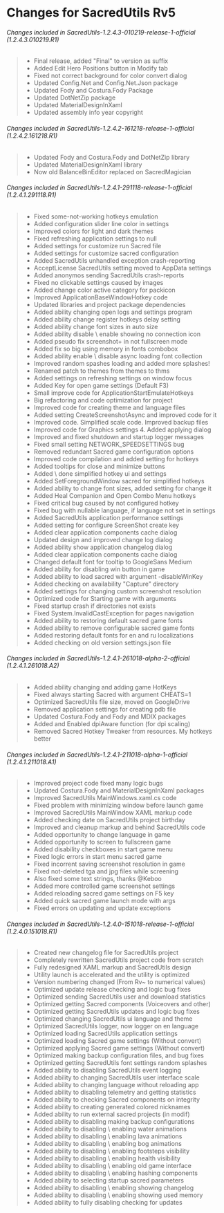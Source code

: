  # Changes for SacredUtils Rv5
 ###### Changes included in SacredUtils-1.2.4.3-010219-release-1-official (1.2.4.3.010219.R1)

> - Final release, added "Final" to version as suffix
> - Added Edit Hero Positions button in Modify tab
> - Fixed not correct background for color convert dialog
> - Updated Config.Net and Config.Net.Json package
> - Updated Fody and Costura.Fody Package
> - Updated DotNetZip package
> - Updated MaterialDesignInXaml
> - Updated assembly info year copyright

 ###### Changes included in SacredUtils-1.2.4.2-161218-release-1-official (1.2.4.2.161218.R1)

> - Updated Fody and Costura.Fody and DotNetZip library
> - Updated MaterialDesignInXaml library
> - Now old BalanceBinEditor replaced on SacredMagician

 ###### Changes included in SacredUtils-1.2.4.1-291118-release-1-official (1.2.4.1.291118.R1)

> - Fixed some-not-working hotkeys emulation
> - Added configuration slider line color in settings
> - Improved colors for light and dark themes
> - Fixed refreshing application settings to null
> - Added settings for customize run Sacred file
> - Added settings for customize sacred configuration
> - Added SacredUtils unhandled exception crash-reporting
> - AcceptLicense SacredUtils setting moved to AppData settings
> - Added anonymos sending SacredUtils crash-reports
> - Fixed no clickable settings caused by images
> - Added change color active category for packicon
> - Improved ApplicationBaseWindowHotkey code
> - Updated libraries and project package dependencies
> - Added ability changing open logs and settings program
> - Added ability change register hotkeys delay setting
> - Added ability change font sizes in auto size
> - Added ability disable \ enable showing no connection icon
> - Added pseudo fix screenshot+ in not fullscreen mode
> - Added fix so big using memory in fonts combobox
> - Added ability enable \ disable async loading font collection
> - Improved random spashes loading and added more splashes!
> - Renamed patch to themes from themes to thms
> - Added settings on refreshing settings on window focus
> - Added Key for open game settings (Default F3)
> - Small improve code for ApplicationStartEmulateHotkeys
> - Big refactoring and code optimization for project
> - Improved code for creating theme and language files
> - Added setting CreateScreenshotAsync and improved code for it
> - Improved code. Simplified scale code. Improved backup files
> - Improved code for Graphics settings 4. Added applying dialog
> - Improved and fixed shutdown and startup logger messages
> - Fixed small setting NETWORK_SPEEDSETTINGS bug
> - Removed redundant Sacred game configuration options
> - Improved code compilation and added setting for hotkeys
> - Added tooltips for close and minimize buttons
> - Added \ done simplified hotkey ui and settings
> - Added SetForegroundWindow sacred for simplified hotkeys
> - Added ability to change font sizes, added setting for change it
> - Added Heal Companion and Open Combo Menu hotkeys
> - Fixed critical bug caused by not configured hotkey
> - Fixed bug with nullable language, if language not set in settings
> - Added SacredUtils application performance settings
> - Added setting for configure ScreenShot create key
> - Added clear application components cache dialog
> - Updated design and improved change log dialog
> - Added ability show application changelog dialog
> - Added clear application components cache dialog
> - Changed default font for tooltip to GoogleSans Medium
> - Added ability for disabling win button in game
> - Added ability to load sacred with argument -disableWinKey
> - Added checking on availability "Capture" directory
> - Added settings for changing custom screenshot resolution
> - Optimized code for Starting game with arguments
> - Fixed startup crash if directories not exists
> - Fixed System.InvalidCastException for pages navigation
> - Added ability to restoring default sacred game fonts
> - Added ability to remove configurable sacred game fonts
> - Added restoring default fonts for en and ru localizations
> - Added checking on old version settings.json file

 ###### Changes included in SacredUtils-1.2.4.1-261018-alpha-2-official (1.2.4.1.261018.A2)

> - Added ability changing and adding game HotKeys
> - Fixed always starting Sacred with argument CHEATS=1
> - Optimized SacredUtils file size, moved on GoogleDrive
> - Removed application settings for creating pdb file
> - Updated Costura.Fody and Fody and MDIX packages
> - Added and Enabled dpiAware function (for dpi scaling)
> - Removed Sacred Hotkey Tweaker from resources. My hotkeys better

 ###### Changes included in SacredUtils-1.2.4.1-211018-alpha-1-official (1.2.4.1.211018.A1)

> - Improved project code fixed many logic bugs
> - Updated Costura.Fody and MaterialDesignInXaml packages
> - Improved SacredUtils MainWindows.xaml.cs code
> - Fixed problem with minimizing window before launch game
> - Improved SacredUtils MainWindow XAML markup code
> - Added checking date on SacredUtils project birthday
> - Improved and cleanup markup and behind SacredUtils code
> - Added opportunity to change language in game
> - Added opportunity to screen to fullscreen game
> - Added disability checkboxes in start game menu
> - Fixed logic errors in start menu sacred game
> - Fixed incorrent saving screenshot resolution in game
> - Fixed not-deleted tga and jpg files while screening
> - Also fixed some text strings, thanks @Keboo
> - Added more controlled game screenshot settings
> - Added reloading sacred game settings on F5 key
> - Added quick sacred game launch mode with args
> - Fixed errors on updating and update exceptions

 ###### Changes included in SacredUtils-1.2.4.0-151018-release-1-official (1.2.4.0.151018.R1)

> - Created new changelog file for SacredUtils project
> - Completely rewritten SacredUtils project code from scratch
> - Fully redesigned XAML markup and SacredUtils design
> - Utility launch is accelerated and the utility is optimized
> - Version numbering changed (From Rv~ to numerical values)
> - Optimized update release checking and logic bug fixes
> - Optimized sending SacredUtils user and download statistics
> - Optimized getting Sacred components (Voiceovers and other)
> - Optimized getting SacredUtils updates and logic bug fixes
> - Optimized changing SacredUtils ui language and theme
> - Optimized SacredUtils logger, now logger on en language
> - Optimized loading SacredUtils application settings
> - Optimized loading Sacred game settings (Without convert)
> - Optimized applying Sacred game settings (Without convert)
> - Optimized making backup configuration files, and bug fixes
> - Optimized getting SacredUtils font settings random splashes
> - Added ability to disabling SacredUtils event logging
> - Added ability to changing SacredUtils user interface scale
> - Added ability to changing language without reloading app
> - Added ability to disabling telemetry and getting statistics
> - Added ability to checking Sacred components on integrity
> - Added ability to creating generated colored nicknames
> - Added ability to run external sacred projects (in modif)
> - Added ability to disabling making backup configurations
> - Added ability to disabling \ enabling water animations
> - Added ability to disabling \ enabling lava animations
> - Added ability to disabling \ enabling bog animations
> - Added ability to disabling \ enabling footsteps visibility
> - Added ability to disabling \ enabling health visibility
> - Added ability to disabling \ enabling old game interface
> - Added ability to disabling \ enabling hashing components
> - Added ability to selecting startup sacred parameters
> - Added ability to disabling \ enabling showing changelog
> - Added ability to disabling \ enabling showing used memory
> - Added ability to fully disabling checking for updates
